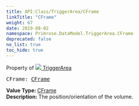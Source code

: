 ```yaml
---
title: API:Class/TriggerArea/CFrame
linkTitle: "CFrame"
weight: 67
date: 2019-08-02
namespace: Primrose.DataModel.TriggerArea.CFrame
deprecated: false
no_list: true
toc_hide: true
---
```

Property of <a href="/docs/api-reference/Class/TriggerArea"><img src="/icons/silk/arrow_nw_ne_sw_se.png"/>&nbsp;TriggerArea</a>
<pre class="method-declaration">
CFrame: <a class="type" href="/docs/api-reference/DataType/CFrame">CFrame</a></pre>
<b>Value Type: </b>
<a class="type" href="/docs/api-reference/DataType/CFrame">CFrame</a>
<br/>
<b>Description: </b>
The position/orientation of the volume.

